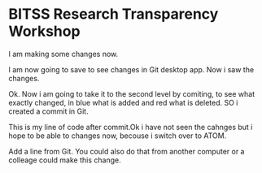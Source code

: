 # BITSS Research Transparency Workshop
I am making some changes now.

I am now going to save to see changes in Git desktop app.
Now i saw the changes.

Ok. Now i am going to take it to the second level by comiting, to see what exactly changed, in blue what is added and red what is deleted. SO i created a commit in Git.

This is my line of code after commit.Ok i have not seen the cahnges but i hope to be able to changes now, becouse i switch over to ATOM.



Add a line from Git. You could also do that from another computer or a colleage could make this change. 
